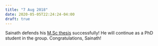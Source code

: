 ```yaml
---
title: "7 Aug 2018"
date: 2020-05-05T22:24:24-04:00
draft: true
---
```


Sainath defends his <a href="https://uwspace.uwaterloo.ca/handle/10012/13742" target="_blank">M.Sc thesis</a> successfully! He will continue as a PhD student in the group. Congratulations, Sainath!

